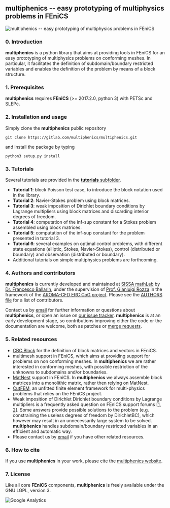 ## multiphenics -- easy prototyping of multiphysics problems in FEniCS ##
![multiphenics -- easy prototyping of multiphysics problems in FEniCS](https://gitlab.com/multiphenics/multiphenics/raw/master/docs/multiphenics-logo-small.png "multiphenics -- easy prototyping of multiphysics problems in FEniCS")

### 0. Introduction
**multiphenics** is a python library that aims at providing tools in FEniCS for an easy prototyping of multiphysics problems on conforming meshes. In particular, it facilitates the definition of subdomain/boundary restricted variables and enables the definition of the problem by means of a block structure.

### 1. Prerequisites
**multiphenics** requires **FEniCS** (>= 2017.2.0, python 3) with PETSc and SLEPc.

### 2. Installation and usage
Simply clone the **multiphenics** public repository
```
git clone https://gitlab.com/multiphenics/multiphenics.git
```
and install the package by typing
```
python3 setup.py install
```

### 3. Tutorials
Several tutorials are provided in the [**tutorials** subfolder](https://gitlab.com/multiphenics/multiphenics/tree/master/tutorials).
* **Tutorial 1**: block Poisson test case, to introduce the block notation used in the library.
* **Tutorial 2**: Navier-Stokes problem using block matrices.
* **Tutorial 3**: weak imposition of Dirichlet boundary conditions by Lagrange multipliers using block matrices and discarding interior degrees of freedom.
* **Tutorial 4**: computation of the inf-sup constant for a Stokes problem assembled using block matrices.
* **Tutorial 5**: computation of the inf-sup constant for the problem presented in tutorial 3.
* **Tutorial 6**: several examples on optimal control problems, with different state equations (elliptic, Stokes, Navier-Stokes), control (distributed or boundary) and observation (distributed or boundary).
* Additional tutorials on simple multiphysics problems are forthcoming.

### 4. Authors and contributors
**multiphenics** is currently developed and maintained at [SISSA mathLab](http://mathlab.sissa.it/) by [Dr. Francesco Ballarin](http://people.sissa.it/~fballarin/), under the supervision of [Prof. Gianluigi Rozza](http://people.sissa.it/~grozza/) in the framework of the [AROMA-CFD ERC CoG project](http://people.sissa.it/~grozza/aroma-cfd/). Please see the [AUTHORS file](https://gitlab.com/multiphenics/multiphenics/raw/master/AUTHORS) for a list of contributors.

Contact us by [email](mailto:francesco.ballarin@sissa.it) for further information or questions about **multiphenics**, or open an issue on [our issue tracker](https://gitlab.com/multiphenics/multiphenics/issues). **multiphenics** is at an early development stage, so contributions improving either the code or the documentation are welcome, both as patches or [merge requests](https://gitlab.com/multiphenics/multiphenics/merge_requests).

### 5. Related resources
* [CBC.Block](https://bitbucket.org/fenics-apps/cbc.block/) for the definition of block matrices and vectors in FEniCS.
* multimesh support in FEniCS, which aims at providing support for problems on non conforming meshes. In **multiphenics** we are rather interested in conforming meshes, with possible restriction of the unknowns to subdomains and/or boundaries.
* [MatNest](https://bitbucket.org/fenics-project/dolfin/branch/chris/petsc-matnest) support in FEniCS. In **multiphenics** we always assemble block matrices into a monolithic matrix, rather then relying on MatNest.
* [CutFEM](http://www.cutfem.org/), an unfitted finite element framework for multi-physics problems that relies on the FEniCS project.
* Weak imposition of Dirichlet Dirichlet boundary conditions by Lagrange multipliers is a frequently asked question on FEniCS support forums [[1](https://fenicsproject.org/qa/), [2](https://www.allanswered.com/community/s/fenics-project/)]. Some answers provide possible solutions to the problem (e.g. constraining the useless degrees of freedom by DirichletBC), which however may result in an unnecessarily large system to be solved. **multiphenics** handles subdomain/boundary restricted variables in an efficient and automatic way.
* Please contact us by [email](mailto:francesco.ballarin@sissa.it) if you have other related resources.

### 6. How to cite
If you use **multiphenics** in your work, please cite the [multiphenics website](http://mathlab.sissa.it/multiphenics).

### 7. License
Like all core **FEniCS** components, **multiphenics** is freely available under the GNU LGPL, version 3.

![Google Analytics](https://ga-beacon.appspot.com/UA-66224794-3/multiphenics/readme?pixel)
